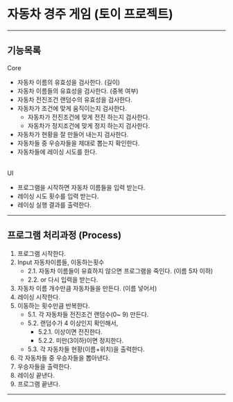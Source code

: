 # 자동차 경주 게임 (토이 프로젝트)
-------------------------------------------------------------------------
## 기능목록
Core
* 자동차 이름의 유효성을 검사한다. (길이)
* 자동차 이름들의 유효성을 검사한다. (중복 여부)
* 자동차 전진조건 랜덤수의 유효성을 검사한다.
* 자동차가 조건에 맞게 움직이는지 검사한다.
  * 자동차가 전진조건에 맞게 전진 하는지 검사한다.
  * 자동차가 정지조건에 맞게 정지 하는지 검사한다.
* 자동차가 현황을 잘 만들어 내는지 검사한다.
* 자동차들 중 우승자들을 제대로 뽑는지 확인한다.
* 자동차들에 레이싱 시도를 한다.
  <br><br>
  
UI
* 프로그램을 시작하면 자동차 이름들을 입력 받는다.
* 레이싱 시도 횟수를 입력 받는다.
* 레이싱 실행 결과를 출력한다.

-------------------------------------------------------------------------
## 프로그램 처리과정 (Process)
   
1. 프로그램 시작한다.
2. Input 자동차이름들, 이동하는횟수
   - 2.1. 자동차 이름들이 유효하지 않으면 프로그램을 죽인다. (이름 5자 이하)
   - 2.2. or 다시 입력을 받는다.
3. 자동차 이름 개수만큼 자동차들을 만든다. (이름 넣어서)
4. 레이싱 시작한다.
5. 이동하는 횟수만큼 반복한다.
   - 5.1. 각 자동차들 전진조건 랜덤수(0~ 9) 만든다.
   - 5.2. 랜덤수가 4 이상인지 확인해서,
     - 5.2.1. 이상이면 전진한다.
     - 5.2.2. 미만(3이하)이면 정지한다.
   - 5.3. 각 자동차들 현황(이름+위치)을 출력한다.
6. 각 자동차들 중 우승자들을 뽑아낸다.
7. 우승자들을 출력한다.
8. 레이싱 끝낸다.
9. 프로그램 끝낸다.

-------------------------------------------------------------------------
